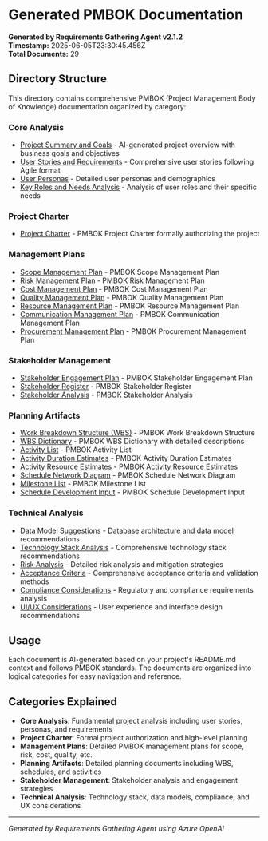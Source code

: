 # Generated PMBOK Documentation

**Generated by Requirements Gathering Agent v2.1.2**  
**Timestamp:** 2025-06-05T23:30:45.456Z  
**Total Documents:** 29

## Directory Structure

This directory contains comprehensive PMBOK (Project Management Body of Knowledge) documentation organized by category:


### Core Analysis

- [Project Summary and Goals](core-analysis/project-summary.md) - AI-generated project overview with business goals and objectives
- [User Stories and Requirements](core-analysis/user-stories.md) - Comprehensive user stories following Agile format
- [User Personas](core-analysis/user-personas.md) - Detailed user personas and demographics
- [Key Roles and Needs Analysis](core-analysis/key-roles-and-needs.md) - Analysis of user roles and their specific needs

### Project Charter

- [Project Charter](project-charter/project-charter.md) - PMBOK Project Charter formally authorizing the project

### Management Plans

- [Scope Management Plan](management-plans/scope-management-plan.md) - PMBOK Scope Management Plan
- [Risk Management Plan](management-plans/risk-management-plan.md) - PMBOK Risk Management Plan
- [Cost Management Plan](management-plans/cost-management-plan.md) - PMBOK Cost Management Plan
- [Quality Management Plan](management-plans/quality-management-plan.md) - PMBOK Quality Management Plan
- [Resource Management Plan](management-plans/resource-management-plan.md) - PMBOK Resource Management Plan
- [Communication Management Plan](management-plans/communication-management-plan.md) - PMBOK Communication Management Plan
- [Procurement Management Plan](management-plans/procurement-management-plan.md) - PMBOK Procurement Management Plan

### Stakeholder Management

- [Stakeholder Engagement Plan](stakeholder-management/stakeholder-engagement-plan.md) - PMBOK Stakeholder Engagement Plan
- [Stakeholder Register](stakeholder-management/stakeholder-register.md) - PMBOK Stakeholder Register
- [Stakeholder Analysis](stakeholder-management/stakeholder-analysis.md) - PMBOK Stakeholder Analysis

### Planning Artifacts

- [Work Breakdown Structure (WBS)](planning-artifacts/work-breakdown-structure.md) - PMBOK Work Breakdown Structure
- [WBS Dictionary](planning-artifacts/wbs-dictionary.md) - PMBOK WBS Dictionary with detailed descriptions
- [Activity List](planning-artifacts/activity-list.md) - PMBOK Activity List
- [Activity Duration Estimates](planning-artifacts/activity-duration-estimates.md) - PMBOK Activity Duration Estimates
- [Activity Resource Estimates](planning-artifacts/activity-resource-estimates.md) - PMBOK Activity Resource Estimates
- [Schedule Network Diagram](planning-artifacts/schedule-network-diagram.md) - PMBOK Schedule Network Diagram
- [Milestone List](planning-artifacts/milestone-list.md) - PMBOK Milestone List
- [Schedule Development Input](planning-artifacts/schedule-development-input.md) - PMBOK Schedule Development Input

### Technical Analysis

- [Data Model Suggestions](technical-analysis/data-model-suggestions.md) - Database architecture and data model recommendations
- [Technology Stack Analysis](technical-analysis/tech-stack-analysis.md) - Comprehensive technology stack recommendations
- [Risk Analysis](technical-analysis/risk-analysis.md) - Detailed risk analysis and mitigation strategies
- [Acceptance Criteria](technical-analysis/acceptance-criteria.md) - Comprehensive acceptance criteria and validation methods
- [Compliance Considerations](technical-analysis/compliance-considerations.md) - Regulatory and compliance requirements analysis
- [UI/UX Considerations](technical-analysis/ui-ux-considerations.md) - User experience and interface design recommendations

## Usage

Each document is AI-generated based on your project's README.md context and follows PMBOK standards. The documents are organized into logical categories for easy navigation and reference.

## Categories Explained

- **Core Analysis**: Fundamental project analysis including user stories, personas, and requirements
- **Project Charter**: Formal project authorization and high-level planning
- **Management Plans**: Detailed PMBOK management plans for scope, risk, cost, quality, etc.
- **Planning Artifacts**: Detailed planning documents including WBS, schedules, and activities
- **Stakeholder Management**: Stakeholder analysis and engagement strategies
- **Technical Analysis**: Technology stack, data models, compliance, and UX considerations

---
*Generated by Requirements Gathering Agent using Azure OpenAI*
